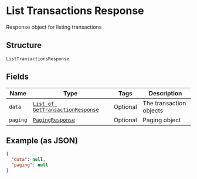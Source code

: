 
# List Transactions Response

Response object for listing transactions

## Structure

`ListTransactionsResponse`

## Fields

| Name | Type | Tags | Description |
|  --- | --- | --- | --- |
| `data` | [`List of GetTransactionResponse`](../../doc/models/get-transaction-response.md) | Optional | The transaction objects |
| `paging` | [`PagingResponse`](../../doc/models/paging-response.md) | Optional | Paging object |

## Example (as JSON)

```json
{
  "data": null,
  "paging": null
}
```

